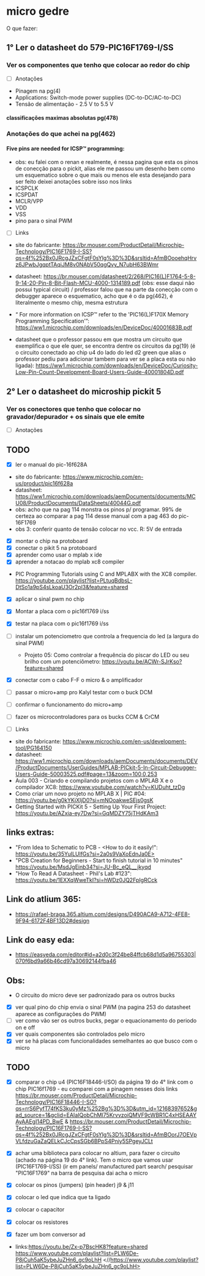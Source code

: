 # micro gedre
O que fazer:

## 1° Ler o datasheet do 579-PIC16F1769-I/SS

### Ver os componentes que tenho que colocar ao redor do chip
- [ ] Anotações
- Pinagem na pg(4)
- Applications: Switch-mode power supplies (DC-to-DC/AC-to-DC)
- Tensão de alimentação - 2.5 V to 5.5 V
#### classificações maximas absolutas pg(478)

### Anotações do que achei na pg(462)
#### Five pins are needed for ICSP™ programming:
- obs: eu falei com o renan e realmente, é nessa pagina que esta os pinos de conecção para o pickit, alias ele me passou um desenho bem como um esquematico sobre o que mais ou menos ele esta desejando para ser feito deixei anotações sobre isso nos links
- ICSPCLK
- ICSPDAT
- MCLR/VPP
- VDD
- VSS
- pino para o sinal PWM 

- [ ] Links
      
- site do fabricante: <https://br.mouser.com/ProductDetail/Microchip-Technology/PIC16F1769-I-SS?qs=4f%252Bx0JRcgJZxCFgtF0sYlg%3D%3D&srsltid=AfmBOooehqHrvz6JPwbJgqptTAqiJM8v0NAbV50qgQvy_N7ubH63BWmr>
  
- datasheet: <https://br.mouser.com/datasheet/2/268/PIC16(L)F1764-5-8-9-14-20-Pin-8-Bit-Flash-MCU-4000-1314189.pdf> (obs: esse daqui não possui typical circuit) / professor falou que
na parte da conecção com o debugger aparece o esquematico, acho que é o da pg(462), é literalmente o mesmo chip, mesma estrutura

- “ For more information on ICSP™ refer to the 'PIC16(L)F170X Memory Programming Specification'”: <https://ww1.microchip.com/downloads/en/DeviceDoc/40001683B.pdf>

- datasheet que o professor passou em que mostra um circuito que exemplifica o que ele quer, se encontra dentre os circuitos da pg(19) (é o circuito conectado ao chip u4 do lado do led d2 green que alias o professor pediu para adicionar tambem para ver se a placa esta ou não ligada): <https://ww1.microchip.com/downloads/en/DeviceDoc/Curiosity-Low-Pin-Count-Development-Board-Users-Guide-40001804D.pdf>
  
## 2° Ler o datasheet do microship pickit 5
### Ver os conectores que tenho que colocar no gravador/depurador + os sinais que ele emite
- [ ] Anotações

## TODO
- [x] ler o manual do pic-16f628A
- site do fabricante: <https://www.microchip.com/en-us/product/pic16f628a>
- datasheet: <https://ww1.microchip.com/downloads/aemDocuments/documents/MCU08/ProductDocuments/DataSheets/40044G.pdf>
- obs: acho que na pag 114 monstra os pinos p/ programar. 99% de certeza ao comparar a pag 114 desse manual com a pag 463 do pic-16F1769
- obs 3: conferir quanto de tensão colocar no vcc. R: 5V de entrada
- [x] montar o chip na protoboard
- [x] conectar o pikit 5 na protoboard
- [x] aprender como usar o mplab x ide
- [x] aprender a notacao do mplab xc8 compiler
- PIC Programming Tutorials using C and MPLABX with the XC8 compiler. <https://youtube.com/playlist?list=PLtuqBdbsL-DtSo1a9pS4sLkoaU3Or2pl3&feature=shared>
- [x] aplicar o sinal pwm no chip
- [x] Montar a placa com o pic16f1769 i/ss
- [x] testar na placa com o pic16f1769 i/ss
- [ ] instalar um potenciometro que controla a frequencia do led (a largura do sinal PWM)
     - Projeto 05: Como controlar a frequência do piscar do LED ou seu brilho com um potenciômetro: <https://youtu.be/ACWr-SJrKso?feature=shared>
- [x] conectar com o cabo F-F o micro & o amplificador
- [ ] passar o micro+amp pro Kalyl testar com o buck DCM
- [ ] confirmar o funcionamento do micro+amp
- [ ] fazer os microcontroladores para os bucks CCM & CrCM
      

- [ ] Links
- site do fabricante: <https://www.microchip.com/en-us/development-tool/PG164150>
- datasheet: <https://ww1.microchip.com/downloads/aemDocuments/documents/DEV/ProductDocuments/UserGuides/MPLAB-PICkit-5-In-Circuit-Debugger-Users-Guide-50003525.pdf#page=13&zoom=100,0,253>
- Aula 003 - Criando e compilando projetos com o MPLAB X e o compilador XC8: <https://www.youtube.com/watch?v=KUDuht_tzDg>
- Como criar um novo projeto no MPLAB X | PIC #04: <https://youtu.be/g0kYKjXIjD0?si=mNOoakweSEjs0gsK>
- Getting Started with PICKit 5 - Setting Up Your First Project: <https://youtu.be/AZxia-ey7Dw?si=GqMDZY75jTHdKAm3>




## links extras:
- "From Idea to Schematic to PCB - <How to do it easily!": https://youtu.be/35YuILUlfGs?si=2a0s9VaXoEdnJa0E>
- "PCB Creation for Beginners - Start to finish tutorial in 10 minutes" <https://youtu.be/MsdJgEinb34?si=JU-Bc_eQL__jkyqd>
- "How To Read A Datasheet - Phil's Lab #123": <https://youtu.be/1EXXqWweTkI?si=hWDz0JQ2FpIgRCck>

## Link do atlium 365:
- <https://rafael-braga.365.altium.com/designs/D490ACA9-A712-4FE8-9F94-6172F4BF13D2#design>
## Link do easy eda:
- <https://easyeda.com/editor#id=a2d0c3f24be84ffcb68d1d5a96755303|070f6bd9a66b46cd97a30692144fba46>

## Obs:
- O circuito do micro deve ser padronizado para os outros bucks
- [x] ver qual pino do chip envia o sinal PWM (na pagina 253 do datasheet aparece as configurações do PWM)
- [ ] ver como vão ser os outros bucks, pegar o equacionamento do periodo on e off
- [x] ver quais componentes são controlados pelo micro 
- [x] ver se há placas com funcionalidades semelhantes ao que busco com o micro

## TODO

- [x] comparar o chip u4 (PIC16F18446-I/SO) da página 19 do 4° link com o chip PIC16f1769
      - eu comparei com a pinagem nesses dois links <https://br.mouser.com/ProductDetail/Microchip-Technology/PIC16F18446-I-SO?qs=rrS6PyfT74fKS3ku0yMz%252Bg%3D%3D&utm_id=12168397652&gad_source=1&gclid=EAIaIQobChMI75KrvvzoiQMVF9cWBR1C4xHSEAAYAyAAEgI14PD_BwE> & <https://br.mouser.com/ProductDetail/Microchip-Technology/PIC16F1769-I-SS?qs=4f%252Bx0JRcgJZxCFgtF0sYlg%3D%3D&srsltid=AfmBOorJ7OEVpVLfdzuGaZaQELkCJcCpsSGb6BPpS4Pniy5SPgeyJCLt>
- [x] achar uma biblioteca para colocar no altium, para fazer o circuito (achado na página 19 do 4° link). Tem o micro que vamos usar (PIC16F1769-I/SS) (ir em panels/ manufactured part search/ pesquisar "PIC16F1769" na barra de pesquisa dai acha o micro
- [x] colocar os pinos (jumpers) (pin header) j9 & j11
- [x] colocar o led que indica que ta ligado
- [x] colocar o capacitor
- [x] colocar os resistores

- [x] fazer um bom conversor ad
- links:<https://youtu.be/Zx-p7BscHK8?feature=shared>
         <https://www.youtube.com/playlist?list=PLW6De-P8jCuh5aK5ybeJuZHn6_gc9oLhH>
            <//https://www.youtube.com/playlist?list=PLW6De-P8jCuh5aK5ybeJuZHn6_gc9oLhH>











